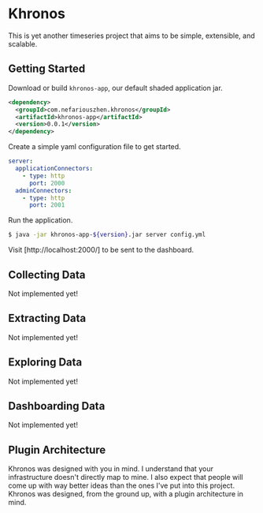 # Khronos

This is yet another timeseries project that aims to be simple, extensible, and scalable.

## Getting Started

Download or build `khronos-app`, our default shaded application jar.

```xml
<dependency>
  <groupId>com.nefariouszhen.khronos</groupId>
  <artifactId>khronos-app</artifactId>
  <version>0.0.1</version>
</dependency>
```

Create a simple yaml configuration file to get started.

```yml
server:
  applicationConnectors:
    - type: http
      port: 2000
  adminConnectors:
    - type: http
      port: 2001
```

Run the application.

```bash
$ java -jar khronos-app-${version}.jar server config.yml
```

Visit [http://localhost:2000/] to be sent to the dashboard.

## Collecting Data

Not implemented yet!

## Extracting Data

Not implemented yet!

## Exploring Data

Not implemented yet!

## Dashboarding Data

Not implemented yet!

## Plugin Architecture

Khronos was designed with you in mind. I understand that your infrastructure doesn't directly map to mine. I also
expect that people will come up with way better ideas than the ones I've put into this project. Khronos was designed,
from the ground up, with a plugin architecture in mind.

